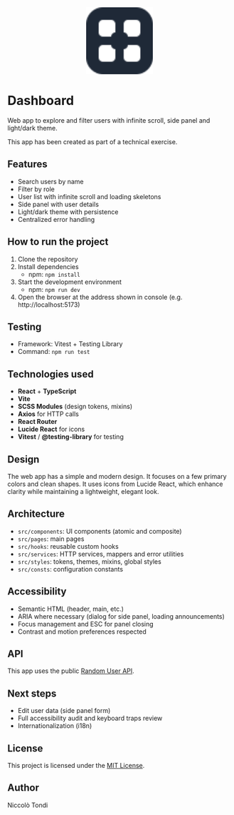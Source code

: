 <div align="center">
  <img src="src/assets/dashboard.svg" width="150" height="auto" alt="Dashboard"/>
</div>

# Dashboard

Web app to explore and filter users with infinite scroll, side panel and light/dark theme.

This app has been created as part of a technical exercise.

## Features

- Search users by name
- Filter by role
- User list with infinite scroll and loading skeletons
- Side panel with user details
- Light/dark theme with persistence
- Centralized error handling

## How to run the project

1. Clone the repository
2. Install dependencies
   - npm: `npm install`
3. Start the development environment
   - npm: `npm run dev`
4. Open the browser at the address shown in console (e.g. http://localhost:5173)


## Testing

- Framework: Vitest + Testing Library
- Command: `npm run test`

## Technologies used

- **React** + **TypeScript**
- **Vite**
- **SCSS Modules** (design tokens, mixins)
- **Axios** for HTTP calls
- **React Router**
- **Lucide React** for icons
- **Vitest** / **@testing-library** for testing

## Design

The web app has a simple and modern design. It focuses on a few primary colors and clean shapes. It uses icons from Lucide React, which enhance clarity while maintaining a lightweight, elegant look.

## Architecture

- `src/components`: UI components (atomic and composite)
- `src/pages`: main pages
- `src/hooks`: reusable custom hooks
- `src/services`: HTTP services, mappers and error utilities
- `src/styles`: tokens, themes, mixins, global styles
- `src/consts`: configuration constants

## Accessibility

- Semantic HTML (header, main, etc.)
- ARIA where necessary (dialog for side panel, loading announcements)
- Focus management and ESC for panel closing
- Contrast and motion preferences respected

## API

This app uses the public [Random User API](https://randomuser.me).


## Next steps

- Edit user data (side panel form)
- Full accessibility audit and keyboard traps review
- Internationalization (i18n)

## License

This project is licensed under the [MIT License](https://opensource.org/licenses/MIT).

## Author

Niccolò Tondi